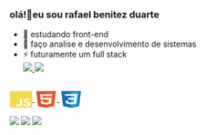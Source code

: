 ### olá!👋eu sou rafael benitez duarte


- 🔭 estudando front-end
- 🌱 faço analise e desenvolvimento de sistemas
- ⚡ futuramente um full stack 
   <div>
  <a href="https://github.com/rafaelrafafera">
  <img height="180em" src="https://github-readme-stats.vercel.app/api?username=rafaelrafafera&show_icons=&theme=midnight-purple&include_all_commits=true&count_private=true"/>
  <img height="180em" src="https://github-readme-stats.vercel.app/api/top-langs/?username=rafaelrafafera&layout=compact&langs_count=7&theme=midnight-purple"/>
</div> 
     <div style="display: inline_block"><br>
  <img align="center" alt="-Js" height="30" width="40" src="https://raw.githubusercontent.com/devicons/devicon/master/icons/javascript/javascript-plain.svg">
  <img align="center" alt="-HTML" height="30" width="40" src="https://raw.githubusercontent.com/devicons/devicon/master/icons/html5/html5-original.svg">
  <img align="center" alt="-CSS" height="30" width="40" src="https://raw.githubusercontent.com/devicons/devicon/master/icons/css3/css3-original.svg">
</div> 
    
  <a href="https://instagram.com/rafaelbenitezduarte" target="_blank"><img src="https://img.shields.io/badge/-Instagram-%23E4405F?style=for-the-badge&logo=instagram&logoColor=white" target="_blank"></a>
<a href="https://www.linkedin.com/in/linkedin.com/in/rafael-benitez-9347a0205" target="_blank"><img src="https://img.shields.io/badge/-LinkedIn-%230077B5?style=for-the-badge&logo=linkedin&logoColor=white" target="_blank"></a> 
     <a href="https://www.Gmail.com/in/rafaelbenitezdaurte@gmail.com" target="_blank"><img src="https://img.shields.io/badge/Gmail-D14836?style=for-the-badge&logo=gmail&logoColor=white" target="_blank"></a> 
     
